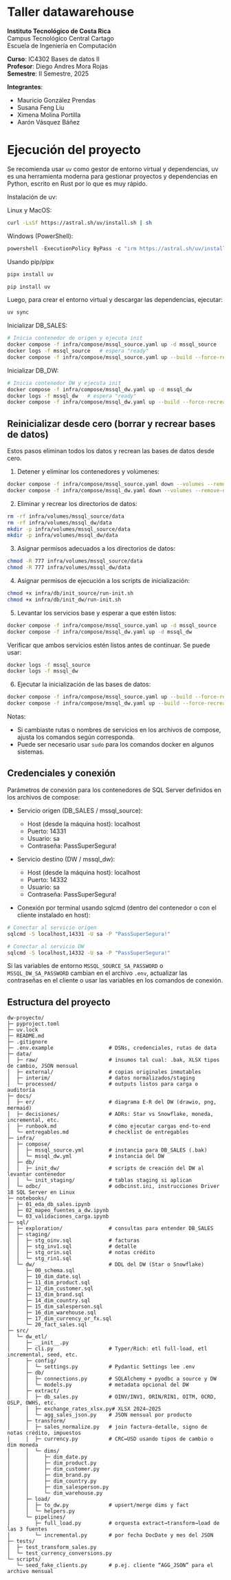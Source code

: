 # Taller datawarehouse

**Instituto Tecnológico de Costa Rica**  
Campus Tecnológico Central Cartago  
Escuela de Ingeniería en Computación  

**Curso**: IC4302 Bases de datos II  
**Profesor**: Diego Andres Mora Rojas  
**Semestre**: II Semestre, 2025  

**Integrantes**:

- Mauricio González Prendas
- Susana Feng Liu
- Ximena Molina Portilla
- Aarón Vásquez Báñez

# Ejecución del proyecto

Se recomienda usar `uv` como gestor de entorno virtual y dependencias, uv es una herramienta moderna para gestionar proyectos y dependencias en Python, escrito en Rust por lo que es muy rápido.

Instalación de uv:

Linux y MacOS:

```bash
curl -LsSf https://astral.sh/uv/install.sh | sh
```

Windows (PowerShell):

```powershell
powershell -ExecutionPolicy ByPass -c "irm https://astral.sh/uv/install.ps1 | iex"
```

Usando pip/pipx

```bash
pipx install uv

pip install uv
```

Luego, para crear el entorno virtual y descargar las dependencias, ejecutar:

```bash
uv sync
```

Inicializar DB_SALES:

```bash
# Inicia contenedor de origen y ejecuta init
docker compose -f infra/compose/mssql_source.yaml up -d mssql_source
docker logs -f mssql_source   # espera "ready"
docker compose -f infra/compose/mssql_source.yaml up --build --force-recreate init_source
```

Inicializar DB_DW:

```bash
# Inicia contenedor DW y ejecuta init
docker compose -f infra/compose/mssql_dw.yaml up -d mssql_dw
docker logs -f mssql_dw   # espera "ready"
docker compose -f infra/compose/mssql_dw.yaml up --build --force-recreate init_dw
```


## Reinicializar desde cero (borrar y recrear bases de datos)

Estos pasos eliminan todos los datos y recrean las bases de datos desde cero.

1. Detener y eliminar los contenedores y volúmenes:

```bash
docker compose -f infra/compose/mssql_source.yaml down --volumes --remove-orphans
docker compose -f infra/compose/mssql_dw.yaml down --volumes --remove-orphans
```

2. Eliminar y recrear los directorios de datos:

```bash
rm -rf infra/volumes/mssql_source/data
rm -rf infra/volumes/mssql_dw/data
mkdir -p infra/volumes/mssql_source/data
mkdir -p infra/volumes/mssql_dw/data
```

3. Asignar permisos adecuados a los directorios de datos:

```bash
chmod -R 777 infra/volumes/mssql_source/data
chmod -R 777 infra/volumes/mssql_dw/data
```

4. Asignar permisos de ejecución a los scripts de inicialización:

```bash
chmod +x infra/db/init_source/run-init.sh
chmod +x infra/db/init_dw/run-init.sh
```

5. Levantar los servicios base y esperar a que estén listos:

```bash
docker compose -f infra/compose/mssql_source.yaml up -d mssql_source
docker compose -f infra/compose/mssql_dw.yaml up -d mssql_dw
```

Verificar que ambos servicios estén listos antes de continuar. Se puede usar:

```bash
docker logs -f mssql_source
docker logs -f mssql_dw
```

6. Ejecutar la inicialización de las bases de datos:

```bash
docker compose -f infra/compose/mssql_source.yaml up --build --force-recreate init_source
docker compose -f infra/compose/mssql_dw.yaml up --build --force-recreate init_dw
```

Notas:

- Si cambiaste rutas o nombres de servicios en los archivos de compose, ajusta los comandos según corresponda.
- Puede ser necesario usar `sudo` para los comandos docker en algunos sistemas.

## Credenciales y conexión

Parámetros de conexión para los contenedores de SQL Server definidos en los archivos de compose:

- Servicio origen (DB_SALES / mssql_source):
  - Host (desde la máquina host): localhost
  - Puerto: 14331
  - Usuario: sa
  - Contraseña: PassSuperSegura!

- Servicio destino (DW / mssql_dw):
  - Host (desde la máquina host): localhost
  - Puerto: 14332
  - Usuario: sa
  - Contraseña: PassSuperSegura!

- Conexión por terminal usando sqlcmd (dentro del contenedor o con el cliente instalado en host):

```bash
# Conectar al servicio origen
sqlcmd -S localhost,14331 -U sa -P "PassSuperSegura!"

# Conectar al servicio DW
sqlcmd -S localhost,14332 -U sa -P "PassSuperSegura!"
```

Si las variables de entorno `MSSQL_SOURCE_SA_PASSWORD` o `MSSQL_DW_SA_PASSWORD` cambian en el archivo `.env`, actualizar las contraseñas en el cliente o usar las variables en los comandos de conexión.

## Estructura del proyecto

```
dw-proyecto/
├─ pyproject.toml
├─ uv.lock
├─ README.md
├─ .gitignore
├─ .env.example                  # DSNs, credenciales, rutas de data
├─ data/
│  ├─ raw/                       # insumos tal cual: .bak, XLSX tipos de cambio, JSON mensual
│  ├─ external/                  # copias originales inmutables
│  ├─ interim/                   # datos normalizados/staging
│  └─ processed/                 # outputs listos para carga o auditoría
├─ docs/
│  ├─ er/                        # diagrama E-R del DW (drawio, png, mermaid)
│  ├─ decisiones/                # ADRs: Star vs Snowflake, moneda, incremental, etc.
│  ├─ runbook.md                 # cómo ejecutar cargas end-to-end
│  └─ entregables.md             # checklist de entregables
├─ infra/
│  ├─ compose/
│  │  ├─ mssql_source.yml        # instancia para DB_SALES (.bak)
│  │  └─ mssql_dw.yml            # instancia del DW
│  ├─ db/
│  │  ├─ init_dw/                # scripts de creación del DW al levantar contenedor
│  │  └─ init_staging/           # tablas staging si aplican
│  └─ odbc/                      # odbcinst.ini, instrucciones Driver 18 SQL Server en Linux
├─ notebooks/
│  ├─ 01_eda_db_sales.ipynb
│  ├─ 02_mapeo_fuentes_a_dw.ipynb
│  └─ 03_validaciones_carga.ipynb
├─ sql/
│  ├─ exploration/               # consultas para entender DB_SALES
│  ├─ staging/
│  │  ├─ stg_oinv.sql            # facturas
│  │  ├─ stg_inv1.sql            # detalle
│  │  ├─ stg_orin.sql            # notas crédito
│  │  └─ stg_rin1.sql
│  └─ dw/                        # DDL del DW (Star o Snowflake)
│     ├─ 00_schema.sql
│     ├─ 10_dim_date.sql
│     ├─ 11_dim_product.sql
│     ├─ 12_dim_customer.sql
│     ├─ 13_dim_brand.sql
│     ├─ 14_dim_country.sql
│     ├─ 15_dim_salesperson.sql
│     ├─ 16_dim_warehouse.sql
│     ├─ 17_dim_currency_or_fx.sql
│     └─ 20_fact_sales.sql
├─ src/
│  └─ dw_etl/
│     ├─ __init__.py
│     ├─ cli.py                  # Typer/Rich: etl full-load, etl incremental, seed, etc.
│     ├─ config/
│     │  └─ settings.py          # Pydantic Settings lee .env
│     ├─ db/
│     │  ├─ connections.py       # SQLAlchemy + pyodbc a source y DW
│     │  └─ models.py            # metadata opcional del DW
│     ├─ extract/
│     │  ├─ db_sales.py          # OINV/INV1, ORIN/RIN1, OITM, OCRD, OSLP, OWHS, etc.
│     │  ├─ exchange_rates_xlsx.py# XLSX 2024–2025
│     │  └─ agg_sales_json.py    # JSON mensual por producto
│     ├─ transform/
│     │  ├─ sales_normalize.py   # join factura-detalle, signo de notas crédito, impuestos
│     │  ├─ currency.py          # CRC↔USD usando tipos de cambio o dim moneda
│     │  └─ dims/
│     │     ├─ dim_date.py
│     │     ├─ dim_product.py
│     │     ├─ dim_customer.py
│     │     ├─ dim_brand.py
│     │     ├─ dim_country.py
│     │     ├─ dim_salesperson.py
│     │     └─ dim_warehouse.py
│     ├─ load/
│     │  ├─ to_dw.py             # upsert/merge dims y fact
│     │  └─ helpers.py
│     └─ pipelines/
│        ├─ full_load.py         # orquesta extract→transform→load de las 3 fuentes
│        └─ incremental.py       # por fecha DocDate y mes del JSON
├─ tests/
│  ├─ test_transform_sales.py
│  └─ test_currency_conversions.py
└─ scripts/
   └─ seed_fake_clients.py       # p.ej. cliente “AGG_JSON” para el archivo mensual
```